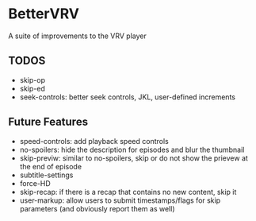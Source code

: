 # BetterVRV
A suite of improvements to the VRV player

## TODOS
* skip-op
* skip-ed
* seek-controls: better seek controls, JKL, user-defined increments

## Future Features
* speed-controls: add playback speed controls
* no-spoilers: hide the description for episodes and blur the thumbnail
* skip-previw: similar to no-spoilers, skip or do not show the prievew at the end of episode
* subtitle-settings
* force-HD
* skip-recap: if there is a recap that contains no new content, skip it
* user-markup: allow users to submit timestamps/flags for skip parameters (and obviously report them as well)
